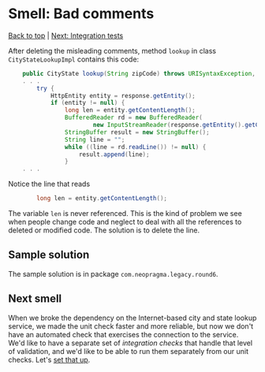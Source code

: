 # Smell: Bad comments

[Back to top](notes.md) | [Next: Integration tests](notes-isolation-2.md)

After deleting the misleading comments, method ```lookup``` in class ```CityStateLookupImpl``` contains this code:

```java
	public CityState lookup(String zipCode) throws URISyntaxException, ClientProtocolException, IOException {
    . . .
        try {
            HttpEntity entity = response.getEntity();
            if (entity != null) {
                long len = entity.getContentLength();
              	BufferedReader rd = new BufferedReader(
                        new InputStreamReader(response.getEntity().getContent()));
           		StringBuffer result = new StringBuffer();
           		String line = "";
           		while ((line = rd.readLine()) != null) {
           			result.append(line);
       		    }
    . . .
```

Notice the line that reads

```java
        long len = entity.getContentLength();        
```

The variable ```len``` is never referenced. This is the kind of problem we see when people change code and neglect to deal with all the references to deleted or modified code. The solution is to delete the line.

## Sample solution

The sample solution is in package ```com.neopragma.legacy.round6```.

## Next smell

When we broke the dependency on the Internet-based city and state lookup service, we made the unit check faster and more reliable, but now we don't have an automated check that exercises the connection to the service. We'd like to have a separate set of _integration checks_ that handle that level of validation, and we'd like to be able to run them separately from our unit checks. Let's [set that up](notes-isolation-2.md).
